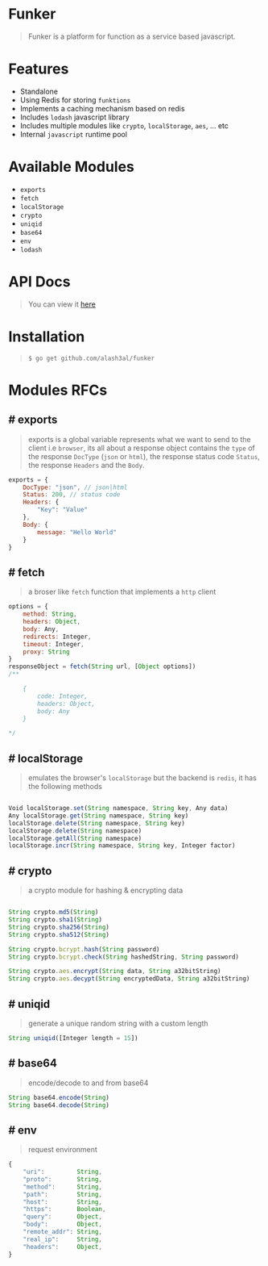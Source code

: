 Funker
=======
> Funker is a platform for function as a service based javascript.

Features
========
- Standalone
- Using Redis for storing `funktions`
- Implements a caching mechanism based on redis
- Includes `lodash` javascript library
- Includes multiple modules like `crypto`, `localStorage`, `aes`, ... etc
- Internal `javascript` runtime pool

Available Modules
==================
- `exports`
- `fetch`
- `localStorage`
- `crypto`
- `uniqid`
- `base64`
- `env`
- `lodash`

API Docs
========
> You can view it [here](https://documenter.getpostman.com/view/2408647/RzfZQDJF)

Installation
=============
> `$ go get github.com/alash3al/funker`

Modules RFCs
============

## # exports
> exports is a global variable represents what we want to send to the client i.e `browser`, its all about a response object contains the `type` of the response `DocType` (`json` or `html`), the response status code `Status`, the response `Headers` and the `Body`.
```js
exports = {
    DocType: "json", // json|html
    Status: 200, // status code
    Headers: {
        "Key": "Value"
    },
    Body: {
        message: "Hello World"
    }
}
```

## # fetch
> a broser like `fetch` function that implements a `http` client
```js
options = {
    method: String,
    headers: Object,
    body: Any,
    redirects: Integer,
    timeout: Integer,
    proxy: String
}
responseObject = fetch(String url, [Object options])
/**

    {
        code: Integer,
        headers: Object,
        body: Any
    }

*/
```

## # localStorage
> emulates the browser's `localStorage` but the backend is `redis`, it has the following methods

```js

Void localStorage.set(String namespace, String key, Any data)
Any localStorage.get(String namespace, String key)
localStorage.delete(String namespace, String key)
localStorage.delete(String namespace)
localStorage.getAll(String namespace)
localStorage.incr(String namespace, String key, Integer factor)

```

## # crypto
> a crypto module for hashing & encrypting data
```js

String crypto.md5(String)
String crypto.sha1(String)
String crypto.sha256(String)
String crypto.sha512(String)

String crypto.bcrypt.hash(String password)
String crypto.bcrypt.check(String hashedString, String password)

String crypto.aes.encrypt(String data, String a32bitString)
String crypto.aes.decypt(String encryptedData, String a32bitString)

```

## # uniqid
> generate a unique random string with a custom length
```js
String uniqid([Integer length = 15])
```

## # base64
> encode/decode to and from base64
```js
String base64.encode(String)
String base64.decode(String)
```

## # env
> request environment
```js
{
    "uri":         String,
    "proto":       String,
    "method":      String,
    "path":        String,
    "host":        String,
    "https":       Boolean,
    "query":       Object,
    "body":        Object,
    "remote_addr": String,
    "real_ip":     String,
    "headers":     Object,
}
```